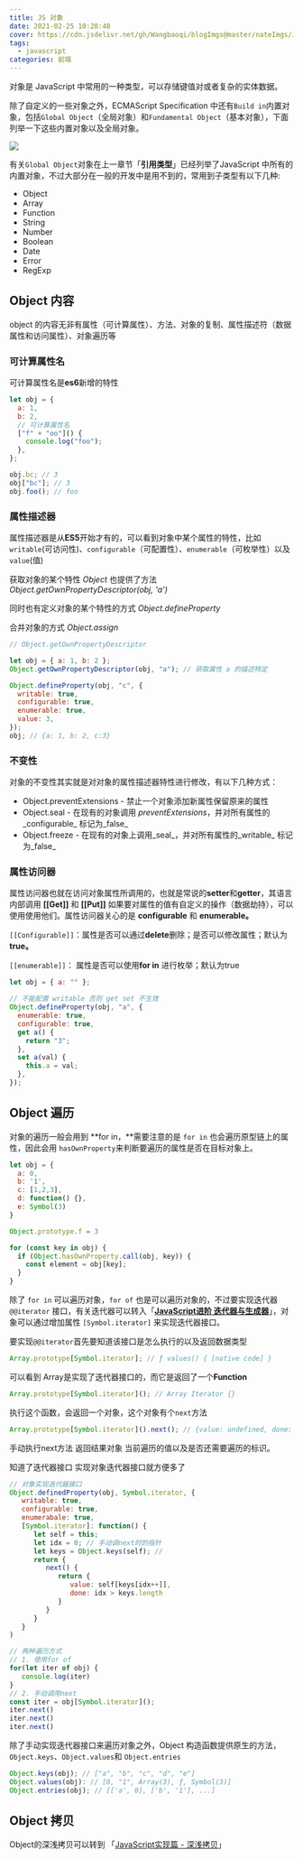 ```yaml
---
title: JS 对象
date: 2021-02-25 10:28:48
cover: https://cdn.jsdelivr.net/gh/Wangbaoqi/blogImgs@master/nateImgs/JavaScript/bg/object.png
tags: 
  - javascript
categories: 前端
---
```



对象是 JavaScript 中常用的一种类型，可以存储键值对或者复杂的实体数据。

除了自定义的一些对象之外，ECMAScript Specification 中还有`Build in`内置对象，包括`Global Object`（全局对象）和`Fundamental Object`（基本对象），下面列举一下这些内置对象以及全局对象。

![](https://cdn.jsdelivr.net/gh/Wangbaoqi/blogImgs@master/nateImgs/JavaScript/Object/object-api.png)

有关`Global Object`对象在上一章节「**引用类型**」已经列举了JavaScript 中所有的内置对象，不过大部分在一般的开发中是用不到的，常用到子类型有以下几种:

* Object
* Array
* Function
* String
* Number
* Boolean
* Date
* Error
* RegExp

## Object 内容

object 的内容无非有属性（可计算属性）、方法、对象的复制、属性描述符（数据属性和访问属性）、对象遍历等

### 可计算属性名

可计算属性名是**es6**新增的特性

```javascript
let obj = {
  a: 1,
  b: 2,
  // 可计算属性名
  ["f" + "oo"]() {
    console.log("foo");
  },
};

obj.bc; // 3
obj["bc"]; // 3
obj.foo(); // foo
```

### 属性描述器

属性描述器是从**ES5**开始才有的，可以看到对象中某个属性的特性，比如`writable`(可访问性)、`configurable`（可配置性）、`enumerable`（可枚举性）以及 `value`(值)

获取对象的某个特性 _Object_ 也提供了方法 _Object.getOwnPropertyDescriptor(obj, 'a')_

同时也有定义对象的某个特性的方式 _Object.defineProperty_

合并对象的方式 _Object.assign_

```javascript
// Object.getOwnPropertyDescriptor

let obj = { a: 1, b: 2 };
Object.getOwnPropertyDescriptor(obj, "a"); // 获取属性 a 的描述特定

Object.defineProperty(obj, "c", {
  writable: true,
  configurable: true,
  enumerable: true,
  value: 3,
});
obj; // {a: 1, b: 2, c:3}
```

### 不变性

对象的不变性其实就是对对象的属性描述器特性进行修改，有以下几种方式：

* Object.preventExtensions - 禁止一个对象添加新属性保留原来的属性
* Object.seal - 在现有的对象调用 _preventExtensions_，并对所有属性的_configurable_ 标记为_false_
* Object.freeze - 在现有的对象上调用_seal_，并对所有属性的_writable_ 标记为_false_

### 属性访问器

属性访问器也就在访问对象属性所调用的，也就是常说的**setter**和**getter**，其语言内部调用 **\[\[Get]]** 和 **\[\[Put]]** 如果要对属性的值有自定义的操作（数据劫持），可以使用使用他们。属性访问器关心的是 **configurable** 和 **enumerable。**

`[[Configurable]]`：属性是否可以通过**delete**删除；是否可以修改属性；默认为**true。**

`[[enumerable]]`： 属性是否可以使用**for in** 进行枚举；默认为true

```javascript
let obj = { a: "" };

// 不能配置 writable 否则 get set 不生效
Object.defineProperty(obj, "a", {
  enumerable: true,
  configurable: true,
  get a() {
    return "3";
  },
  set a(val) {
    this.a = val;
  },
});
```

## Object 遍历

对象的遍历一般会用到 **for in，**需要注意的是  `for in`  也会遍历原型链上的属性，因此会用 `hasOwnProperty`来判断要遍历的属性是否在目标对象上。

```javascript
let obj = {
  a: 0,
  b: '1',
  c: [1,2,3],
  d: function() {},
  e: Symbol(3)
}

Object.prototype.f = 3

for (const key in obj) {
  if (Object.hasOwnProperty.call(obj, key)) {
    const element = obj[key];
  }
}
```

除了  `for in`  可以遍历对象，`for of`  也是可以遍历对象的，不过要实现迭代器   `@@iterator`   接口，有关迭代器可以转入「[**JavaScript进阶  迭代器与生成器**](<../javascript advanced/generator.md>)」，对象可以通过增加属性 `[Symbol.iterator]`  来实现迭代器接口。

要实现`@@iterator`首先要知道该接口是怎么执行的以及返回数据类型

```javascript
Array.prototype[Symbol.iterator]; // ƒ values() { [native code] }
```

可以看到 Array是实现了迭代器接口的，而它是返回了一个**Function**

```javascript
Array.prototype[Symbol.iterator](); // Array Iterator {}
```

执行这个函数，会返回一个对象，这个对象有个`next`方法

```javascript
Array.prototype[Symbol.iterator]().next(); // {value: undefined, done: true}
```

手动执行next方法 返回结果对象 当前遍历的值以及是否还需要遍历的标识。

知道了迭代器接口 实现对象迭代器接口就方便多了

```javascript
// 对象实现迭代器接口
Object.definedProperty(obj, Symbol.iterator, {
   writable: true,
   configurable: true,
   enumerabale: true,
   [Symbol.iterator]: function() {
      let self = this;
      let idx = 0; // 手动调next时的指针
      let keys = Object.keys(self); // 
      return {
         next() {
            return {
               value: self[keys[idx++]],
               done: idx > keys.length
            }
         }
      }
   }
)

// 两种遍历方式
// 1. 使用for of
for(let iter of obj) {
   console.log(iter)
}
// 2. 手动调用next
const iter = obj[Symbol.iterator]();
iter.next()
iter.next()
iter.next()
```

除了手动实现迭代器接口来遍历对象之外，Object 构造函数提供原生的方法，`Object.keys`、`Object.values`和 `Object.entries`

```javascript
Object.keys(obj); // ["a", "b", "c", "d", "e"]
Object.values(obj): // [0, "1", Array(3), ƒ, Symbol(3)]
Object.entries(obj); // [['a', 0], ['b', '1'], ...]
```

## Object 拷贝

Object的深浅拷贝可以转到 「[JavaScript实现篇 - 深浅拷贝](<../../source code/javascript-api/对象实现篇.md#shen-qian-kao-bei-shi-xian>)」

